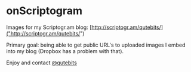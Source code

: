 onScriptogram
=============
Images for my Scriptogr.am blog:
[http://scriptogr.am/qutebits/]("http://scriptogr.am/qutebits/")

Primary goal: being able to get public URL's to uploaded images I embed into my blog (Dropbox has a problem with that).

Enjoy and contact <a href="https://twitter.com/qutebits">@qutebits</a>
